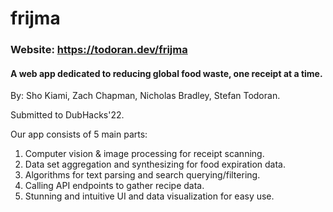 # frijma

### Website: https://todoran.dev/frijma

#### A web app dedicated to reducing global food waste, one receipt at a time.

By: Sho Kiami, Zach Chapman, Nicholas Bradley, Stefan Todoran.

Submitted to DubHacks'22.

Our app consists of 5 main parts:
1. Computer vision & image processing for receipt scanning.
2. Data set aggregation and synthesizing for food expiration data.
3. Algorithms for text parsing and search querying/filtering.
4. Calling API endpoints to gather recipe data.
5. Stunning and intuitive UI and data visualization for easy use.
